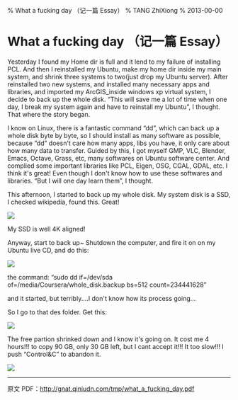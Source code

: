 % What a fucking day （记一篇 Essay）
% TANG ZhiXiong
% 2013-00-00

What a fucking day （记一篇 Essay）
==================================

Yesterday I found my Home dir is full and it lend to my failure of installing PCL.
And then I reinstalled my Ubuntu, make my home dir inside my main system,
and shrink three systems to two(just drop my Ubuntu server).
After reinstalled two new systems, and installed many necessary apps and libraries,
and imported my ArcGIS_inside windows xp virtual system, I decide to back up the whole disk.
“This will save me a lot of time when one day, I break my system again and have to reinstall my Ubuntu”,
I thought. That where the story began.

I know on Linux, there is a fantastic command “dd”, which can back up a whole
disk byte by byte, so I should install as many software as possible, because “dd”
 doesn't care how many apps, libs you have, it only care about how many data to transfer.
 Guided by this, I got myself GMP, VLC, Blender, Emacs, Octave, Grass, etc, many
 softwares on Ubuntu software center. And complied some important libraries like PCL,
 Eigen, OSG, CGAL, GDAL, etc. I think it's great! Even though I don't know how to
 use these softwares and libraries. “But I will one day learn them”, I thought.

This afternoon, I started to back up my whole disk. My system disk is a SSD, I
checked wikipedia, found this. Great!

![](http://gnat-tang-shared-image.qiniudn.com/ssd-align-4k.png)

My SSD is well 4K aligned!

Anyway, start to back up~ Shutdown the computer, and fire it on on my Ubuntu live CD, and do this:

![](http://gnat-tang-shared-image.qiniudn.com/ssd-align-4k-2.png)


the command: “sudo dd if=/dev/sda of=/media/Coursera/whole_disk.backup bs=512 count=234441628”

and it started, but terribly....I don't know how its process going...

So I go to that des folder. Get this:

![](http://gnat.qiniudn.com/tmp/shitday1.png)

The free partion shrinked down and I know it's going on. It cost me 4 hours!!! to copy 90 GB, only 30
GB left, but I cant accept it!!! It too slow!!! I push “Control&C” to abandon it.

![](http://gnat.qiniudn.com/tmp/shitday2.png)

---

原文 PDF：<http://gnat.qiniudn.com/tmp/what_a_fucking_day.pdf>

<!--
![](https://oss.aliyuncs.com/colorworks/fd3b31a091435004c3ef62e86a8c2b58/original_khF3_3bce0000119c118f.jpg)
-->
